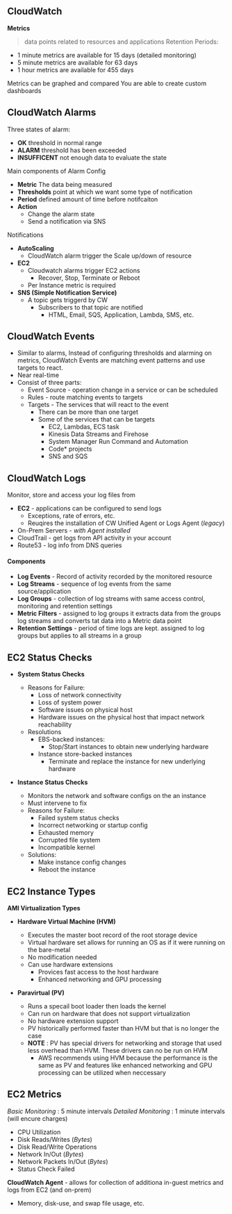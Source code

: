 ## CloudWatch

**Metrics**
> data points related to resources and applications
Retention Periods:
  * 1 minute metrics are available for 15 days (detailed monitoring)
  * 5 minute metrics are available for 63 days
  * 1 hour metrics are available for 455 days

Metrics can be graphed and compared
You are able to create custom dashboards

## CloudWatch Alarms

Three states of alarm:
  * __OK__ threshold in normal range
  * __ALARM__ threshold has been exceeded
  * __INSUFFICENT__ not enough data to evaluate the state

Main components of Alarm Config
  * __Metric__ The data being measured
  * __Thresholds__ point at which we want some type of notification
  * __Period__ defined amount of time before notifcaiton
  * __Action__ 
    * Change the alarm state
    * Send a notification via SNS

Notifications
  * __AutoScaling__
    * CloudWatch alarm trigger the Scale up/down of resource
  * __EC2__
    * Cloudwatch alarms trigger EC2 actions
      - Recover, Stop, Terminate or Reboot
    * Per Instance metric is required
  * __SNS (Simple Notification Service)__
    * A topic gets triggerd by CW
      - Subscribers to that topic are notified
        - HTML, Email, SQS, Application, Lambda, SMS, etc.

## CloudWatch Events

- Similar to alarms, Instead of configuring thresholds and alarming on metrics, CloudWatch Events are matching event patterns and use targets to react.
- Near real-time
- Consist of three parts:
  * Event Source - operation change in a service or can be scheduled
  * Rules - route matching events to targets
  * Targets - The services that will react to the event
    - There can be more than one target
    - Some of the services that can be targets
      * EC2, Lambdas, ECS task
      * Kinesis Data Streams and Firehose
      * System Manager Run Command and Automation
      * Code* projects
      * SNS and SQS

## CloudWatch Logs

Monitor, store and access your log files from
  * __EC2__ - applications can be configured to send logs
    - Exceptions, rate of errors, etc.
    - Reuqires the installation of CW Unified Agent or Logs Agent (*legacy*)
  * On-Prem Servers - *with Agent installed*
  * CloudTrail - get logs from API activity in your account
  * Route53 - log info from DNS queries

#### Components
  * __Log Events__ - Record of activity recorded by the monitored resource
  * __Log Streams__ - sequence of log events from the same source/application
  * __Log Groups__ - collection of log streams with same access control, monitoring and retention settings
  * __Metric Filters__ - assigned to log groups it extracts data from the groups log streams and converts tat data into a Metric data point
  * __Retention Settings__ - period of time logs are kept. assigned to log groups but applies to all streams in a group


## EC2 Status Checks

* __System Status Checks__
  - Reasons for Failure:
    * Loss of network connectivity
    * Loss of system power
    * Software issues on physical host
    * Hardware issues on the physical host that impact network reachability
  - Resolutions
    * EBS-backed instances:
      - Stop/Start instances to obtain new underlying hardware
    * Instance store-backed instances
      - Terminate and replace the instance for new underlying hardware

* __Instance Status Checks__
  - Monitors the network and software configs on the an instance
  - Must intervene to fix
  - Reasons for Failure:
    * Failed system status checks
    * Incorrect networking or startup config
    * Exhausted memory
    * Corrupted file system
    * Incompatible kernel
  - Solutions:
    * Make instance config changes
    * Reboot the instance

## EC2 Instance Types

__AMI Virtualization Types__

* __Hardware Virtual Machine (HVM)__
  - Executes the master boot record of the root storage device
  - Virtual hardware set allows for running an OS as if it were running on the bare-metal
  - No modification needed
  - Can use hardware extensions
    * Provices fast access to the host hardware
    * Enhanced networking and GPU processing

* __Paravirtual (PV)__
  - Runs a specail boot loader then loads the kernel
  - Can run on hardware that does not support virtualization
  - No hardware extension support
  - PV historically performed faster than HVM but that is no longer the case
  - __NOTE__ : PV has special drivers for networking and storage that used less overhead than HVM. These drivers can no be run on HVM
    * AWS recommends using HVM because the performance is the same as PV and features like enhanced networking and GPU processing can be utilized when neccessary

## EC2 Metrics

_Basic Monitoring_ : 5 minute intervals
_Detailed Monitoring_ : 1 minute intervals (will encure charges)

* CPU Utilization
* Disk Reads/Writes (_Bytes_)
* Disk Read/Write Operations
* Network In/Out (_Bytes_)
* Network Packets In/Out (_Bytes_)
* Status Check Failed

__CloudWatch Agent__ - allows for collection of additiona in-guest metrics and logs from EC2 (and on-prem)
  * Memory, disk-use, and swap file usage, etc.


